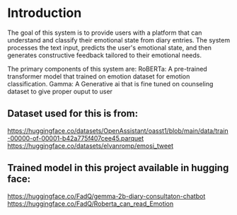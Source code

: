 # Introduction
The goal of this system is to provide users with a platform that can understand and classify their emotional state from diary entries. The system processes the text input, predicts the user's emotional state, and then generates constructive feedback tailored to their emotional needs.

The primary components of this system are:
RoBERTa: A pre-trained transformer model that trained on emotion dataset for emotion classification.
Gamma: A Generative ai that is fine tuned on counseling dataset to give proper ouput to user



## Dataset used for this is from:
https://huggingface.co/datasets/OpenAssistant/oasst1/blob/main/data/train-00000-of-00001-b42a775f407cee45.parquet
https://huggingface.co/datasets/elvanromp/emosi_tweet

## Trained model in this project available in hugging face:
https://huggingface.co/FadQ/gemma-2b-diary-consultaton-chatbot
https://huggingface.co/FadQ/Roberta_can_read_Emotion
